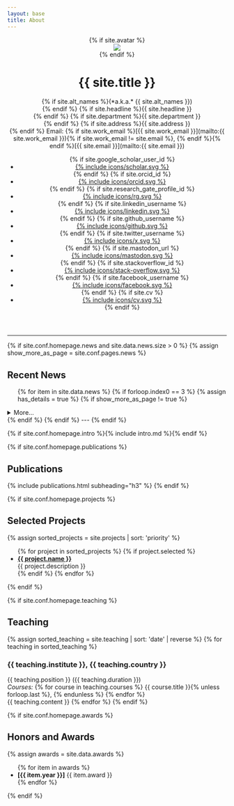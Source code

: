 ```yaml
---
layout: base
title: About
---
```


<!-- BEGIN Header -->
<header>
  {% if site.avatar %}
  <div class="logo-container">
    <img class="logo middle" src="{{ site.avatar | absolute_url }}" />
  </div>
  {% endif %}

  <div class="author-container" style="flex: 1;">
    <h1>{{ site.title }}</h1>
    <p class="no-margin-top no-margin-bottom" markdown="span">
{% if site.alt_names %}(*a.k.a.* {{ site.alt_names }})<br>{% endif %}
{% if site.headline %}{{ site.headline }}<br>{% endif %}
{% if site.department %}{{ site.department }}<br>{% endif %}
{% if site.address %}{{ site.address }}<br>{% endif %}
Email: {% if site.work_email %}[{{ site.work_email }}](mailto:{{ site.work_email }}){% if site.work_email != site.email %}, {% endif %}{% endif %}[{{ site.email }}](mailto:{{ site.email }})
  </p>
    <ul class="icon-list no-margin-top">
      {% if site.google_scholar_user_id %}<li><a href="https://scholar.google.com/citations?user={{ site.google_scholar_user_id }}" title="Google Scholar" target="_blank" rel="noreferrer">{% include icons/scholar.svg %}</a></li>{% endif %}
      {% if site.orcid_id %}<li><a href="https://orcid.org/{{ site.orcid_id }}" title="ORCiD" target="_blank" rel="noreferrer">{% include icons/orcid.svg %}</a></li>{% endif %}
      {% if site.research_gate_profile_id %}<li><a href="https://www.researchgate.net/profile/{{ site.research_gate_profile_id }}" title="Research Gate" target="_blank" rel="noreferrer">{% include icons/rg.svg %}</a></li>{% endif %}
      {% if site.linkedin_username %}<li><a href="https://www.linkedin.com/in/{{ site.linkedin_username }}" title="LinkedIn" target="_blank" rel="noreferrer">{% include icons/linkedin.svg %}</a></li>{% endif %}
      {% if site.github_username %}<li><a href="https://github.com/{{ site.github_username }}" title="GitHub" target="_blank" rel="noreferrer">{% include icons/github.svg %}</a></li>{% endif %}
      {% if site.twitter_username %}<li><a href="https://x.com/{{ site.twitter_username }}" title="X (Twitter)" target="_blank" rel="noreferrer">{% include icons/x.svg %}</a></li>{% endif %}
      {% if site.mastodon_url %}<li><a href="{{ site.mastodon_url | relative_url }}" title="Mastodon" target="_blank" rel="noreferrer">{% include icons/mastodon.svg %}</a></li>{% endif %}
      {% if site.stackoverflow_id %}<li><a href="https://stackoverflow.com/users/{{ site.stackoverflow_id }}" title="Stack Overflow" target="_blank" rel="noreferrer">{% include icons/stack-overflow.svg %}</a></li>{% endif %}
      {% if site.facebook_username %}<li><a href="https://fb.com/{{ site.facebook_username }}" title="Facebook" target="_blank" rel="noreferrer">{% include icons/facebook.svg %}</a></li>{% endif %}
      {% if site.cv %}<li><a href="{{ site.cv | relative_url }}" title="CV" target="_blank" rel="noreferrer">{% include icons/cv.svg %}</a></li>{% endif %}
    </ul>
  </div>
</header>

---
<!-- END Header -->


<!-- BEGIN Recent News -->
{% if site.conf.homepage.news and site.data.news.size > 0 %}
{% assign show_more_as_page = site.conf.pages.news %}
## Recent News
<ul>
{% for item in site.data.news %}
  {% if forloop.index0 == 3 %}
  {% assign has_details = true %}
  {% if show_more_as_page != true %}
</ul>

<details markdown="block">
  <summary>More…</summary>

<ul>
  {% endif %}
  {% endif %}
  {% if has_details != true or show_more_as_page != true %}
  <li markdown="span"><b>[{{ item.year }}]</b> {{ item.news }}</li>
  {% endif %}
{% endfor %}
</ul>

{% if has_details %}
{% if show_more_as_page %}
<div class="right" ><a href="{{ "/news" | relative_url }}">More…</a></div>
{% else %}
</details>
{% endif %}
{% endif %}
---
{% endif %}
<!-- END Recent News -->


<!-- BEGIN Intro -->
{% if site.conf.homepage.intro %}{% include intro.md %}{% endif %}
<!-- END Intro -->


<!-- BEGIN Publications -->
{% if site.conf.homepage.publications %}
## Publications
{% include publications.html subheading="h3" %}
{% endif %}
<!-- END Publications -->


<!-- BEGIN Projects -->
{% if site.conf.homepage.projects %}
## Selected Projects
{% assign sorted_projects = site.projects | sort: 'priority' %}
<ul>
{% for project in sorted_projects %}
{% if project.selected %}
  <li><a href="{{ project.link }}"><strong>{{ project.name }}</strong></a><br>{{ project.description }}</li>
{% endif %}
{% endfor %}
</ul>
{% endif %}
<!-- END Projects -->


<!-- BEGIN Teaching -->
{% if site.conf.homepage.teaching %}
## Teaching
{% assign sorted_teaching = site.teaching | sort: 'date' | reverse %}
{% for teaching in sorted_teaching %}
### **{{ teaching.institute }}**, {{ teaching.country }}
<div>
{{ teaching.position }} ({{ teaching.duration }})<br>
<em>Courses:</em> {% for course in teaching.courses %}
  {{ course.title }}{% unless forloop.last %}, {% endunless %}
{% endfor %}
</div>
{{ teaching.content }}
{% endfor %}
{% endif %}
<!-- END Teaching -->


<!-- BEGIN Honors and Awards -->
{% if site.conf.homepage.awards %}
## Honors and Awards
{% assign awards = site.data.awards %}
<ul>
{% for item in awards %}
<li markdown="span"><b>[{{ item.year }}]</b> {{ item.award }}</li>
{% endfor %}
</ul>
{% endif %}
<!-- END Honors and Awards -->
